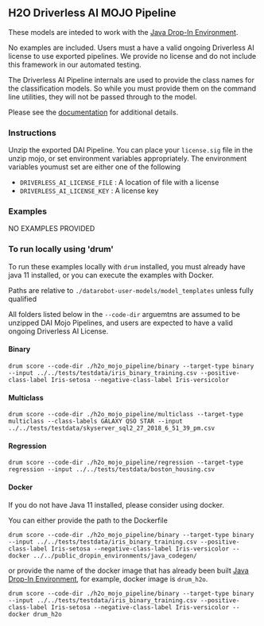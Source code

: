 
## H2O Driverless AI MOJO Pipeline

These models are inteded to work with the [Java Drop-In Environment](../../public_dropin_environments/java_codegen/).

 No examples are included.  Users must a have a valid ongoing Driverless AI license to use exported pipelines.  We provide no license and do not include this framework in our automated testing.  

The Driverless AI Pipeline internals are used to provide the class names for the classification models. So while you must provide them on the command line utilities, they will not be passed through to the model.

Please see the [documentation](http://docs.h2o.ai/driverless-ai/latest-stable/docs/userguide/python-mojo-pipelines.html) for additional details.  


### Instructions

Unzip the exported DAI Pipeline.  You can place your `license.sig` file in the unzip mojo, or set environment variables appropriately.  The environment variables youmust set are either one of the following 

* `DRIVERLESS_AI_LICENSE_FILE` : A location of file with a license
* `DRIVERLESS_AI_LICENSE_KEY` : A license key

### Examples

NO EXAMPLES PROVIDED

### To run locally using 'drum'

To run these examples locally with `drum` installed, you must already have java 11 installed, or you can execute the examples with Docker.  

Paths are relative to `./datarobot-user-models/model_templates` unless fully qualified

All folders listed below in the `--code-dir` arguemtns are assumed to be unzipped DAI Mojo Pipelines, and users are expected to have a valid ongoing Driverless AI License. 

#### Binary 

`drum score --code-dir ./h2o_mojo_pipeline/binary --target-type binary --input ../../tests/testdata/iris_binary_training.csv --positive-class-label Iris-setosa --negative-class-label Iris-versicolor`

#### Multiclass 

`drum score --code-dir ./h2o_mojo_pipeline/multiclass --target-type multiclass --class-labels GALAXY QSO STAR --input ../../tests/testdata/skyserver_sql2_27_2018_6_51_39_pm.csv` 

#### Regression 

`drum score --code-dir ./h2o_mojo_pipeline/regression --target-type regression --input ../../tests/testdata/boston_housing.csv`

#### Docker

If you do not have Java 11 installed, please consider using docker.  

You can either provide the path to the Dockerfile

`drum score --code-dir ./h2o_mojo_pipeline/binary --target-type binary --input ../../tests/testdata/iris_binary_training.csv --positive-class-label Iris-setosa --negative-class-label Iris-versicolor --docker ../../public_dropin_environments/java_codegen/`

or provide the name of the docker image that has already been built [Java Drop-In Environment](../../public_dropin_environments/java_codegen/), for example, docker image is `drum_h2o`.

`drum score --code-dir ./h2o_mojo_pipeline/binary --target-type binary --input ../../tests/testdata/iris_binary_training.csv --positive-class-label Iris-setosa --negative-class-label Iris-versicolor --docker drum_h2o`
